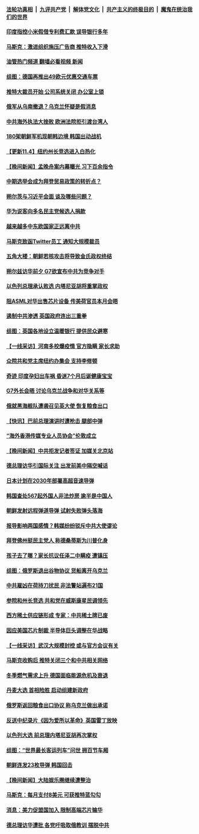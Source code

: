 ####  [法轮功真相](../../../../basic/blob/master/README.md?t=11050601) &nbsp;|&nbsp; [九评共产党](../../../../9ping.md/blob/master/README.md?t=11050601) &nbsp;|&nbsp; [解体党文化](../../../../jtdwh.md/blob/master/README.md?t=11050601)  &nbsp;|&nbsp; [共产主义的终极目的](../../../../gczydzjmd.md/blob/master/README.md?t=11050601) &nbsp;|&nbsp; [魔鬼在统治我们的世界](../../../../mgztzwmdsj.md/blob/master/README.md?t=11050601) 

#### [印度指控小米假借专利费汇款 误导银行多年](../pages/nsc418/n13859680.md?t=11050601) 

#### [马斯克：激进组织施压广告商 推特收入下滑](../pages/nsc418/n13859705.md?t=11050601) 

#### [油管热门频道 翻墙必看视频 新闻](http://129.146.143.75:81/youtube.html?11050601)

#### [组图：德国再推出49欧元优惠交通车票](../pages/nsc418/n13859633.md?t=11050601) 

#### [推特大裁员开始 公司系统关闭 办公室上锁](../pages/nsc418/n13859659.md?t=11050601) 

#### [俄军从乌南撤退？乌克兰怀疑是假消息](../pages/nsc418/n13859543.md?t=11050601) 

#### [中共海外执法大挫败 欧洲法院拒引渡台湾人](../pages/nsc418/n13859684.md?t=11050601) 

#### [180架朝鲜军机现朝韩边境 韩国出动战机](../pages/nsc418/n13859552.md?t=11050601) 

#### [【更新11.4】纽约州长竞选进入白热化](../pages/nsc418/n13859517.md?t=11050601) 


#### [【晚间新闻】孟晚舟案内幕曝光 习下百余指令](../pages/nsc418/n13859447.md?t=11050601) 

#### [中期选举会成为拜登贸易政策的转折点？](../pages/nsc418/n13859073.md?t=11050601) 

#### [朔尔茨与习近平会面 谈及哪些问题？](../pages/nsc418/n13859372.md?t=11050601) 


#### [华为说客向多名民主党候选人捐款](../pages/nsc418/n13859256.md?t=11050601) 

#### [越来越多中东欧国家正远离中共](../pages/nsc418/n13859241.md?t=11050601) 

#### [马斯克致函Twitter员工 通知大规模裁员](../pages/nsc418/n13859193.md?t=11050601) 

#### [五角大楼：朝鲜若核攻击将导致金氏政权终结](../pages/nsc418/n13859058.md?t=11050601) 

#### [朔尔兹访华前夕 G7欲宣布中共为竞争对手](../pages/nsc418/n13858624.md?t=11050601) 

#### [以色列总理承认败选 内塔尼亚胡将重掌政权](../pages/nsc418/n13859050.md?t=11050601) 

#### [阻ASML对华出售芯片设备 传美荷官员本月会晤](../pages/nsc418/n13858962.md?t=11050601) 

#### [遏制中共渗透 英国政府连出三重拳](../pages/nsc418/n13858971.md?t=11050601) 

#### [组图：英国各地设立温暖银行 提供民众避寒](../pages/nsc418/n13858856.md?t=11050601) 

#### [【一线采访】河南多校爆疫情 官方隐瞒 家长求助](../pages/nsc418/n13858608.md?t=11050601) 

#### [众院共和党主席纽约办集会 支持李修顿](../pages/nsc418/n13858822.md?t=11050601) 

#### [奇迹 印度孕妇出车祸 昏迷7个月后诞健康宝宝](../pages/nsc418/n13858565.md?t=11050601) 

#### [G7外长会晤 讨论乌克兰战争和对华关系等](../pages/nsc418/n13858819.md?t=11050601) 

#### [俄就黑海舰队遭袭召见英大使 恢复粮食出口](../pages/nsc418/n13858691.md?t=11050601) 

#### [【快讯】巴前总理演讲时遭枪击 腿部中弹](../pages/nsc418/n13858728.md?t=11050601) 

#### [“海外香港传媒专业人员协会”伦敦成立](../pages/nsc418/n13858693.md?t=11050601) 


#### [【晚间新闻】中共拒发记者签证 加媒关北京站](../pages/nsc418/n13858607.md?t=11050601) 

#### [德总理访华引国际关注 出发前美中隔空喊话](../pages/nsc418/n13858611.md?t=11050601) 

#### [日本计划在2030年部署高超音速导弹](../pages/nsc418/n13858579.md?t=11050601) 


#### [韩国查处567起外国人非法炒房 逾半是中国人](../pages/nsc418/n13858282.md?t=11050601) 

#### [朝鲜发射远程弹道导弹 试射失败弹头落海](../pages/nsc418/n13858337.md?t=11050601) 

#### [报导影响两国感情？韩媒纷纷驳斥中共大使谬论](../pages/nsc418/n13858205.md?t=11050601) 

#### [拜登佛州挺民主党人 称德桑蒂斯为川普化身](../pages/nsc418/n13858140.md?t=11050601) 

#### [孩子去了哪？家长抗议任泽二中瞒疫 遭镇压](../pages/nsc418/n13857848.md?t=11050601) 

#### [组图：俄罗斯退出谷物协议 货船离开乌克兰](../pages/nsc418/n13857950.md?t=11050601) 

#### [中共雇凶在荷持刀扰民 非法警站遍布21国](../pages/nsc418/n13858096.md?t=11050601) 

#### [参院和州长竞选 共和党在威斯康星民调领先](../pages/nsc418/n13858113.md?t=11050601) 

#### [西方稀土供应链形成 专家：中共稀土牌已废](../pages/nsc418/n13857670.md?t=11050601) 

#### [因应美国芯片制裁 半导体巨头调整在华战略](../pages/nsc418/n13857608.md?t=11050601) 

#### [【一线采访】武汉大规模封控 或与官方会议有关](../pages/nsc418/n13857854.md?t=11050601) 

#### [马斯克收购后 推特关闭三个和中共相关网络](../pages/nsc418/n13858100.md?t=11050601) 

#### [冬季燃气需求上升 德国面临能源危机及衰退](../pages/nsc418/n13858095.md?t=11050601) 

#### [丹麦大选 首相险胜 启动组建新政府](../pages/nsc418/n13858059.md?t=11050601) 

#### [俄罗斯返回粮食出口协议 称乌克兰做出承诺](../pages/nsc418/n13857903.md?t=11050601) 

#### [反送中纪录片《因为爱所以革命》英国雷丁放映](../pages/nsc418/n13856193.md?t=11050601) 

#### [以色列大选 前总理内塔尼亚胡再次掌权](../pages/nsc418/n13857260.md?t=11050601) 

#### [组图：“世界最长客运列车”问世 拥百节车厢](../pages/nsc418/n13857729.md?t=11050601) 



#### [朝鲜连发23枚导弹 韩国回击](../pages/nsc418/n13857728.md?t=11050601) 

#### [【晚间新闻】大陆娱乐圈继续遭整治](../pages/nsc418/n13857785.md?t=11050601) 


#### [马斯克：每月支付8美元 可获推特蓝勾勾](../pages/nsc418/n13857589.md?t=11050601) 

#### [消息：美力促盟国加入 限制高端芯片输华](../pages/nsc418/n13857530.md?t=11050601) 

#### [德总理访华遭批 各党吁吸取俄教训 摆脱中共](../pages/nsc418/n13857413.md?t=11050601) 

<img src='http://gfw-breaker.win/goodnews/indexes/nsc418.md' width='0px' height='0px'/>
